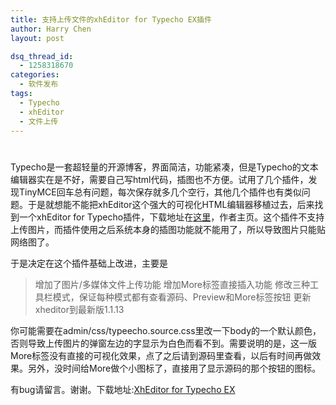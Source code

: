 ```yaml
---
title: 支持上传文件的xhEditor for Typecho EX插件
author: Harry Chen
layout: post

dsq_thread_id:
  - 1258318670
categories:
  - 软件发布
tags:
  - Typecho
  - xhEditor
  - 文件上传
---
```

# 

Typecho是一套超轻量的开源博客，界面简洁，功能紧凑，但是Typecho的文本编辑器实在是不好，需要自己写html代码，插图也不方便。试用了几个插件，发现TinyMCE回车总有问题，每次保存就多几个空行，其他几个插件也有类似问题。于是就想能不能把xhEditor这个强大的可视化HTML编辑器移植过去，后来找到一个xhEditor for Typecho插件，下载地址在[这里][1]，作者主页。这个插件不支持上传图片，而插件使用之后系统本身的插图功能就不能用了，所以导致图片只能贴网络图了。

于是决定在这个插件基础上改进，主要是

> 增加了图片/多媒体文件上传功能
增加More标签直接插入功能
修改三种工具栏模式，保证每种模式都有查看源码、Preview和More标签按钮
更新xheditor到最新版1.1.13

你可能需要在admin/css/typeecho.source.css里改一下body的一个默认颜色，否则导致上传图片的弹窗左边的字显示为白色而看不到。需要说明的是，这一版More标签没有直接的可视化效果，点了之后请到源码里查看，以后有时间再做效果。另外，没时间给More做个小图标了，直接用了显示源码的那个按钮的图标。

有bug请留言。谢谢。下载地址:[XhEditor for Typecho EX][2]

   [1]: http://115.com/file/atedbyls
   [2]: http://www.roybit.com/wp-content/uploads/2012/03/XhEditor-for-Typecho.rar (XhEditor for Typecho)
